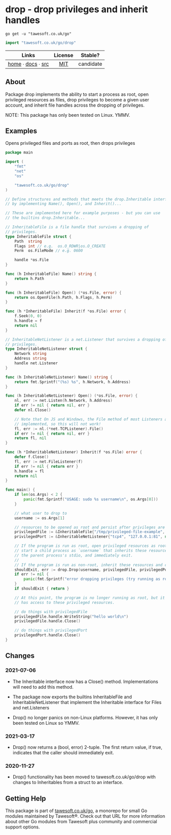 # drop - drop privileges and inherit handles

```shell script
go get -u "tawesoft.co.uk/go"
```

```go
import "tawesoft.co.uk/go/drop"
```

|  Links  | License | Stable? |
|:-------:|:-------:|:-------:|
| [home][home_drop] ∙ [docs][docs_drop] ∙ [src][src_drop] | [MIT][copy_drop] | candidate |

[home_drop]: https://tawesoft.co.uk/go/drop
[src_drop]:  https://github.com/tawesoft/go/tree/master/drop
[docs_drop]: https://www.tawesoft.co.uk/go/doc/drop
[copy_drop]: https://github.com/tawesoft/go/tree/master/drop/LICENSE.txt

## About

Package drop implements the ability to start a process as root, open
privileged resources as files, drop privileges to become a given user account,
and inherit file handles across the dropping of privileges.

NOTE: This package has only been tested on Linux. YMMV.


## Examples


Opens privileged files and ports as root, then drops privileges
```go
package main

import (
    "fmt"
    "net"
    "os"

    "tawesoft.co.uk/go/drop"
)

// Define structures and methods that meets the drop.Inheritable interface
// by implementing Name(), Open(), and Inherit()...

// These are implemented here for example purposes - but you can use
// the builtins drop.Inheritable...

// InheritableFile is a file handle that survives a dropping of
// privileges.
type InheritableFile struct {
    Path  string
    Flags int // e.g.  os.O_RDWR|os.O_CREATE
    Perm  os.FileMode // e.g. 0600

    handle *os.File
}

func (h InheritableFile) Name() string {
    return h.Path
}

func (h InheritableFile) Open() (*os.File, error) {
    return os.OpenFile(h.Path, h.Flags, h.Perm)
}

func (h *InheritableFile) Inherit(f *os.File) error {
    f.Seek(0, 0)
    h.handle = f
    return nil
}

// InheritableNetListener is a net.Listener that survives a dropping of
// privileges.
type InheritableNetListener struct {
    Network string
    Address string
    handle net.Listener
}

func (h InheritableNetListener) Name() string {
    return fmt.Sprintf("(%s) %s", h.Network, h.Address)
}

func (h InheritableNetListener) Open() (*os.File, error) {
    nl, err := net.Listen(h.Network, h.Address)
    if err != nil { return nil, err }
    defer nl.Close()

    // Note that On JS and Windows, the File method of most Listeners are not
    // implemented, so this will not work!
    fl, err := nl.(*net.TCPListener).File()
    if err != nil { return nil, err }
    return fl, nil
}

func (h *InheritableNetListener) Inherit(f *os.File) error {
    defer f.Close()
    fl, err := net.FileListener(f)
    if err != nil { return err }
    h.handle = fl
    return nil
}

func main() {
    if len(os.Args) < 2 {
        panic(fmt.Sprintf("USAGE: sudo %s username\n", os.Args[0]))
    }

    // what user to drop to
    username := os.Args[1]

    // resources to be opened as root and persist after privileges are dropped
    privilegedFile := &InheritableFile{"/tmp/privileged-file-example", os.O_RDWR|os.O_CREATE, 0600, nil}
    privilegedPort := &InheritableNetListener{"tcp4", "127.0.0.1:81", nil}

    // If the program is run as root, open privileged resources as root, then
    // start a child process as `username` that inherits these resources and
    // the parent process's stdio, and immediately exit.
    //
    // If the program is run as non-root, inherit these resources and continue.
    shouldExit, err := drop.Drop(username, privilegedFile, privilegedPort)
    if err != nil {
        panic(fmt.Sprintf("error dropping privileges (try running as root): %v", err))
    }
    if shouldExit { return }

    // At this point, the program is no longer running as root, but it still
    // has access to these privileged resources.

    // do things with privilegedFile
    privilegedFile.handle.WriteString("hello world\n")
    privilegedFile.handle.Close()

    // do things with privilegedPort
    privilegedPort.handle.Close()
}
```

## Changes

### 2021-07-06

* The Inheritable interface now has a Close() method. Implementations will
need to add this method.

* The package now exports the builtins InheritableFile and
InheritableNetListener that implement the Inheritable interface for
Files and net.Listeners

* Drop() no longer panics on non-Linux platforms. However, it has only been
tested on Linux so YMMV.

### 2021-03-17

* Drop() now returns a (bool, error) 2-tuple. The first return value,
if true, indicates that the caller should immediately exit.

### 2020-11-27

* Drop() functionality has been moved to tawesoft.co.uk/go/drop with
changes to Inheritables from a struct to an interface.


## Getting Help

This package is part of [tawesoft.co.uk/go](https://www.tawesoft.co.uk/go),
a monorepo for small Go modules maintained by Tawesoft®.
Check out that URL for more information about other Go modules from
Tawesoft plus community and commercial support options.